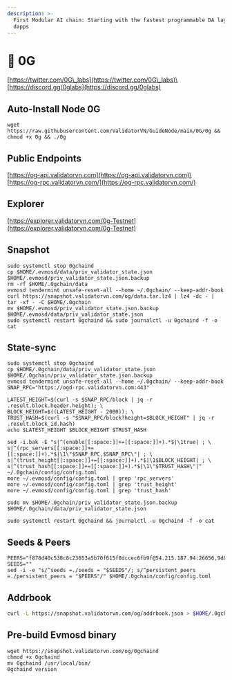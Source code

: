 ```yaml
---
description: >-
  First Modular AI chain: Starting with the fastest programmable DA layer for AI
  dapps
---
```


# 🧊 0G

[https://twitter.com/0G\_labs](https://twitter.com/0G\_labs)\
[https://discord.gg/0glabs](https://discord.gg/0glabs)

## Auto-Install Node 0G

```
wget https://raw.githubusercontent.com/ValidatorVN/GuideNode/main/0G/0g && chmod +x 0g && ./0g
```

## Public Endpoints

[https://og-api.validatorvn.com](https://og-api.validatorvn.com)\
[https://og-rpc.validatorvn.com/](https://og-rpc.validatorvn.com/)

## Explorer

[https://explorer.validatorvn.com/0g-Testnet](https://explorer.validatorvn.com/0g-Testnet)

## Snapshot

```
sudo systemctl stop 0gchaind
cp $HOME/.evmosd/data/priv_validator_state.json $HOME/.evmosd/priv_validator_state.json.backup
rm -rf $HOME/.0gchain/data
evmosd tendermint unsafe-reset-all --home ~/.0gchain/ --keep-addr-book
curl https://snapshot.validatorvn.com/og/data.tar.lz4 | lz4 -dc - | tar -xf - -C $HOME/.0gchain
mv $HOME/.evmosd/priv_validator_state.json.backup $HOME/.evmosd/data/priv_validator_state.json
sudo systemctl restart 0gchaind && sudo journalctl -u 0gchaind -f -o cat
```

## State-sync

```
sudo systemctl stop 0gchaind
cp $HOME/.0gchain/data/priv_validator_state.json $HOME/.0gchain/priv_validator_state.json.backup
evmosd tendermint unsafe-reset-all --home ~/.0gchain/ --keep-addr-book
SNAP_RPC="https://ogd-rpc.validatorvn.com:443"

LATEST_HEIGHT=$(curl -s $SNAP_RPC/block | jq -r .result.block.header.height); \
BLOCK_HEIGHT=$((LATEST_HEIGHT - 2000)); \
TRUST_HASH=$(curl -s "$SNAP_RPC/block?height=$BLOCK_HEIGHT" | jq -r .result.block_id.hash)
echo $LATEST_HEIGHT $BLOCK_HEIGHT $TRUST_HASH

sed -i.bak -E "s|^(enable[[:space:]]+=[[:space:]]+).*$|\1true| ; \
s|^(rpc_servers[[:space:]]+=[[:space:]]+).*$|\1\"$SNAP_RPC,$SNAP_RPC\"| ; \
s|^(trust_height[[:space:]]+=[[:space:]]+).*$|\1$BLOCK_HEIGHT| ; \
s|^(trust_hash[[:space:]]+=[[:space:]]+).*$|\1\"$TRUST_HASH\"|" ~/.0gchain/config/config.toml
more ~/.evmosd/config/config.toml | grep 'rpc_servers'
more ~/.evmosd/config/config.toml | grep 'trust_height'
more ~/.evmosd/config/config.toml | grep 'trust_hash'

sudo mv $HOME/.0gchain/priv_validator_state.json.backup $HOME/.0gchain/data/priv_validator_state.json

sudo systemctl restart 0gchaind && journalctl -u 0gchaind -f -o cat
```

## Seeds & Peers

```
PEERS="f878d40c538c8c23653a5b70f615f8dccec6fb9f@54.215.187.94:26656,9d88e34a436ec1b50155175bc6eba89e7a1f0e9a@213.199.61.18:26656"
SEEDS=""
sed -i -e "s/^seeds =./seeds = "$SEEDS"/; s/^persistent_peers =./persistent_peers = "$PEERS"/" $HOME/.0gchain/config/config.toml
```

## Addrbook

```bash
curl -L https://snapshot.validatorvn.com/og/addrbook.json > $HOME/.0gchain/config/addrbook.json
```



## Pre-build Evmosd binary

```
wget https://snapshot.validatorvn.com/og/0gchaind
chmod +x 0gchaind
mv 0gchaind /usr/local/bin/
0gchaind version
```
